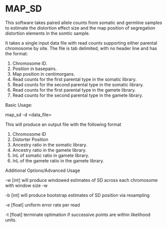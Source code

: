 # MAP_SD

This software takes paired allele counts from somatic and germline samples to estimate the distortion 
effect size and the map position of segregation distortion elements in the somtic sample. 

It takes a single input data file with read counts supporting either parental chromosome by site. 
The  file is tab delimited, with no header line and has the format:
1. Chromosome ID. 
2. Position in basepairs.
3. Map position in centimorgans.
3. Read counts for the first parental type in the somatic library. 
4. Read counts for the second parental type in the somatic library. 
5. Read counts for the first parental type in the gamete library. 
6. Read counts for the second parental type in the gamete library. 

Basic Usage:

map_sd -d <data_file> 

This will produce an output file with the following format
1. Chromosome ID
2. Distorter Position
3. Ancestry ratio in the somatic library. 
4. Ancestry ratio in the gamete library. 
5. lnL of somatic ratio in gamete library. 
6. lnL of the gamete ratio in the gamete library. 

Additional Options/Advanced Usage

-w [int]    will produce windowed estimates of SD across each chromosome with window size -w <int>
  
-b [int]    will produce bootstrap estimates of SD position via resampling
  
-e [float]  uniform error rate per read
  
-t [float]  terminate optimation if successive points are within <float> likelihood units. 
